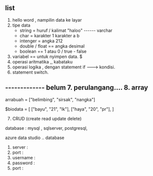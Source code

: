 list 
-------------------------------------
1. hello word  , nampilin data ke layar 
2. tipe data 
    - string = huruf / kalimat "haloo"  ------ varchar
    - char = karakter 1 karakter a  b   
    - intenger = angka   212
    - double / float == angka desimal
    - boolean == 1 atau 0  / true - false
3. variabel == untuk nyimpen data.  $
4. operasi aritmatika ,, kabataku
5. operasi logika , dengan statement if ---> kondisi.
6. statement switch.

------------- belum
7. perulangang.... 
8. array
-------------------------------------------

arrabuah = ["belimbing", "sirsak", "nangka"]


$biodata = [
    ["bayu", "21", "lk"],
    ["haya", "20", "pr"],
]


7. CRUD (create read update delete)

database : mysql , sqlserver, postgresql,

azure data studio ..
database
1. server : 
2. port : 
3. username :
4. password : 
5. port :


